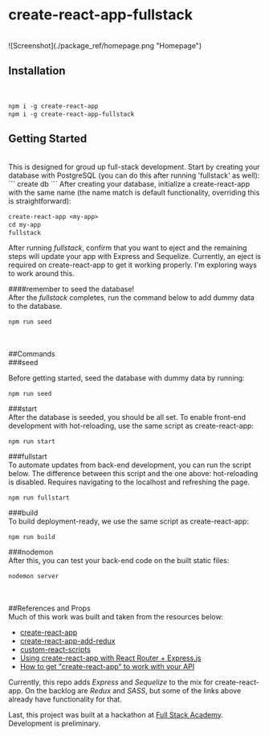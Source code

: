 # create-react-app-fullstack
<br/>
![Screenshot](./package_ref/homepage.png "Homepage")

## Installation
<br/>

```
npm i -g create-react-app
npm i -g create-react-app-fullstack
```

## Getting Started
<br/>
This is designed for groud up full-stack development. Start by creating your database with PostgreSQL (you can do this after running 'fullstack' as well):
```
create db <my-app>
```
After creating your database, initialize a create-react-app with the same name (the name match is default functionality, overriding this is straightforward):

```
create-react-app <my-app>
cd my-app
fullstack
```

After running *fullstack*, confirm that you want to eject and the remaining steps will update your app with Express and Sequelize. Currently, an eject is required on create-react-app to get it working properly. I'm exploring ways to work around this.

####remember to seed the database!
<br/>
After the *fullstack* completes, run the command below to add dummy data to the database.
```
npm run seed
```
<br/><br/>
##Commands
<br/>
###seed

Before getting started, seed the database with dummy data by running:
```
npm run seed
```
###start
<br/>
After the database is seeded, you should be all set. To enable front-end development with hot-reloading, use the same script as create-react-app:
```
npm run start
```
###fullstart
<br/>
To automate updates from back-end development, you can run the script below. The difference between this script and the one above: hot-reloading is disabled. Requires navigating to the localhost and refreshing the page.
```
npm run fullstart
```
###build
<br/>
To build deployment-ready, we use the same script as create-react-app:
```
npm run build
```
###nodemon
<br/>
After this, you can test your back-end code on the built static files:
```
nodemon server
```
<br/><br/>
##References and Props
<br/>
Much of this work was built and taken from the resources below:
* [create-react-app](https://www.npmjs.com/package/create-react-app)
* [create-react-app-add-redux](https://www.npmjs.com/package/create-react-app-add-redux)
* [custom-react-scripts](https://www.npmjs.com/package/custom-react-scripts)
* [Using create-react-app with React Router + Express.js]()
* [How to get "create-react-app" to work with your API]()

Currently, this repo adds *Express* and *Sequelize* to the mix for create-react-app. On the backlog are *Redux* and *SASS*, but some of the links above already have functionality for that.

Last, this project was built at a hackathon at [Full Stack Academy](https://www.fullstackacademy.com/). Development is preliminary.
